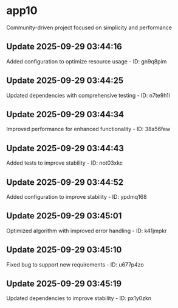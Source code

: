 # app10
Community-driven project focused on simplicity and performance

## Update 2025-09-29 03:44:16
Added configuration to optimize resource usage - ID: gn9q8pim


## Update 2025-09-29 03:44:25
Updated dependencies with comprehensive testing - ID: n7te9h1l


## Update 2025-09-29 03:44:34
Improved performance for enhanced functionality - ID: 38a56few


## Update 2025-09-29 03:44:43
Added tests to improve stability - ID: not03xkc


## Update 2025-09-29 03:44:52
Added configuration to improve stability - ID: ypdmq168


## Update 2025-09-29 03:45:01
Optimized algorithm with improved error handling - ID: k41jmpkr


## Update 2025-09-29 03:45:10
Fixed bug to support new requirements - ID: u677p4zo


## Update 2025-09-29 03:45:19
Updated dependencies to improve stability - ID: px1y0zkn

